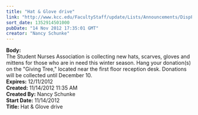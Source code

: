 ```yaml
---
title: "Hat & Glove drive"
link: "http://www.kcc.edu/FacultyStaff/update/Lists/Announcements/DispForm.aspx?ID=902"
sort_date: 1352914501000
pubDate: "14 Nov 2012 17:35:01 GMT"
creator: "Nancy Schunke"
---
```


<div><b>Body:</b> <div class=ExternalClassFF58F5590AFB435C9FE69EEC18D4DCF0><div>The Student Nurses Association is collecting new hats, scarves, gloves and mittens for those who are in need this winter season. Hang your donation(s) on the &quot;Giving Tree,&quot; located near the first floor reception desk. Donations will be collected until December 10.</div></div></div>
<div><b>Expires:</b> 12/11/2012</div>
<div><b>Created:</b> 11/14/2012 11:35 AM</div>
<div><b>Created By:</b> Nancy Schunke</div>
<div><b>Start Date:</b> 11/14/2012</div>
<div><b>Title:</b> Hat &amp; Glove drive</div>
